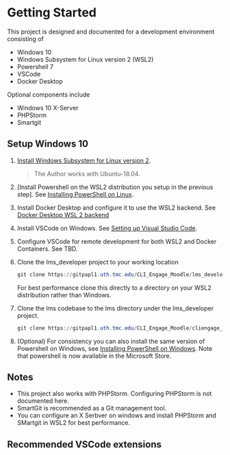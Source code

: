 # Getting Started

This project is designed and documented for a development environment consisting of

- Windows 10
- Windows Subsystem for Linux version 2 (WSL2)
- Powershell 7
- VSCode
- Docker Desktop

Optional components include

- Windows 10 X-Server
- PHPStorm
- Smartgit

## Setup Windows 10

1. [Install Windows Subsystem for Linux version 2](https://docs.microsoft.com/en-us/windows/wsl/install-win10).

    > The Author works with Ubuntu-18.04.

2. [Install Powershell on the WSL2 distribution you setup in the previous step]. See [Installing PowerShell on Linux](https://docs.microsoft.com/en-us/powershell/scripting/install/installing-powershell-core-on-linux?view=powershell-7.1).

3. Install Docker Desktop and configure it to use the WSL2 backend. See [Docker Desktop WSL 2 backend](https://docs.docker.com/docker-for-windows/wsl/#develop-with-docker-and-wsl-2)

4. Install VSCode on Windows. See [Setting up Visual Studio Code](https://code.visualstudio.com/docs/setup/setup-overview).

5. Configure VSCode for remote development for both WSL2 and Docker Containers. See TBD.

6. Clone the lms_developer project to your working location

    ```powershell
    git clone https://gitpapl1.uth.tmc.edu/CLI_Engage_Moodle/lms_developer.git
    ```

    For best performance clone this directly to a directory on your WSL2 distribution rather than Windows.

7. Clone the lms codebase to the lms directory under the lms_developer project.

    ```powershell
    git clone https://gitpapl1.uth.tmc.edu/CLI_Engage_Moodle/cliengage_lms.git lms
    ```

8. (Optional) For consistency you can also install the same version of Powershell on Windows, see [Installing PowerShell on Windows](https://docs.microsoft.com/en-us/powershell/scripting/install/installing-powershell-core-on-windows?view=powershell-7.1). Note that powershell is now available in the Microsoft Store.

## Notes

- This project also works with PHPStorm. Configuring PHPStorm is not documented here.
- SmartGit is recommended as a Git management tool.
- You can configure an X Serbver on windows and install PHPStorm and SMartgit in WSL2 for best performance.

## Recommended VSCode extensions